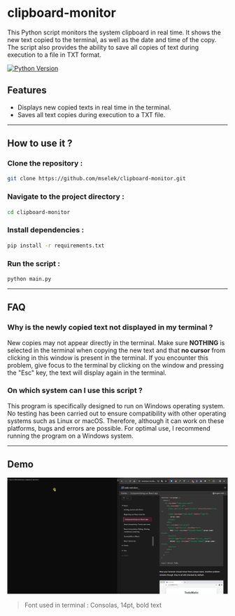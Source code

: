 # clipboard-monitor
This Python script monitors the system clipboard in real time. It shows the new text copied to the terminal, as well as the date and time of the copy. The script also provides the ability to save all copies of text during execution to a file in TXT format.

[![Python Version](https://img.shields.io/badge/python-3.9.7-blue.svg)](https://www.python.org/downloads/release/python-3.9.7/)

## Features
- Displays new copied texts in real time in the terminal.
- Saves all text copies during execution to a TXT file.

---

## How to use it ?

### Clone the repository :
```bash
git clone https://github.com/mselek/clipboard-monitor.git  
```

### Navigate to the project directory :
```bash
cd clipboard-monitor
```

### Install dependencies :
```bash
pip install -r requirements.txt
```

### Run the script : 
```bash
python main.py
```

---

## FAQ

### Why is the newly copied text not displayed in my terminal ?
New copies may not appear directly in the terminal.
Make sure **NOTHING** is selected in the terminal when copying the new text and that **no cursor** from clicking in this window is present in the terminal.
If you encounter this problem, give focus to the terminal by clicking on the window and pressing the "Esc" key, the text will display again in the terminal.


### On which system can I use this script ?
This program is specifically designed to run on Windows operating system. No testing has been carried out to ensure compatibility with other operating systems such as Linux or macOS. Therefore, although it can work on these platforms, bugs and errors are possible. For optimal use, I recommend running the program on a Windows system.

---

## Demo
![GIF](https://github.com/mselek/clipboard-monitor/blob/main/demo.gif)
> Font used in terminal : Consolas, 14pt, bold text
